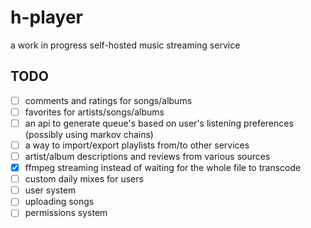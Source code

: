 # h-player
a work in progress self-hosted music streaming service

## TODO
- [ ] comments and ratings for songs/albums
- [ ] favorites for artists/songs/albums
- [ ] an api to generate queue's based on user's listening preferences (possibly using markov chains)
- [ ] a way to import/export playlists from/to other services
- [ ] artist/album descriptions and reviews from various sources
- [x] ffmpeg streaming instead of waiting for the whole file to transcode 
- [ ] custom daily mixes for users
- [ ] user system
- [ ] uploading songs
- [ ] permissions system